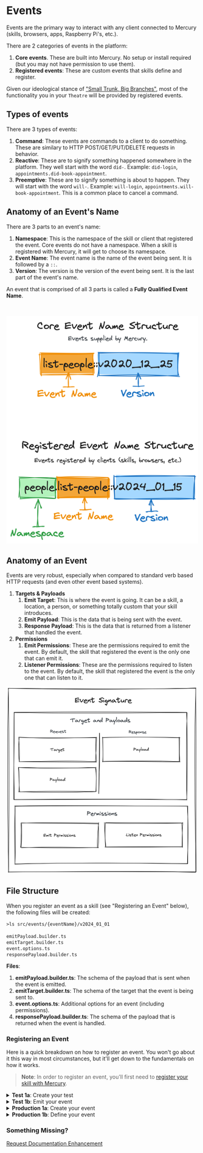 # Events

Events are the primary way to interact with any client connected to Mercury (skills, browsers, apps, Raspberry Pi's, etc.).

There are 2 categories of events in the platform:

1. **Core events**. These are built into Mercury. No setup or install required (but you may not have permission to use them).
2. **Registered events**: These are custom events that skills define and register.

Given our ideological stance of ["Small Trunk, Big Branches"](../../ideology/architecture/), most of the functionality you in your `Theatre` will be provided by registered events.

## Types of events

There are 3 types of events:

1. **Command**: These events are commands to a client to do something. These are similary to HTTP POST/GET/PUT/DELETE requests in behavior.
2. **Reactive**: These are to signify something happened somewhere in the platform. They well start with the word `did-`. Example: `did-login`, `appointments.did-book-appointment`.
3. **Preemptive**: These are to signify something is about to happen. They will start with the word `will-`. Example: `will-login`, `appointments.will-book-appointment`. This is a common place to cancel a command.


## Anatomy of an Event's Name

There are 3 parts to an event's name:

1. **Namespace**: This is the namespace of the skill or client that registered the event. Core events do not have a namespace. When a skill is registered with Mercury, it will get to choose its namespace.
2. **Event Name**: The event name is the name of the event being sent. It is followed by a `::`.
3. **Version**: The version is the version of the event being sent. It is the last part of the event's name.

An event that is comprised of all 3 parts is called a **Fully Qualified Event Name**.

&nbsp;

<div style="text-align:center">
    <img src="../../assets/img/concepts/fully_qualified_event_name.png">
</div>

## Anatomy of an Event

Events are very robust, especially when compared to standard verb based HTTP requests (and even other event based systems). 

1. **Targets & Payloads**
    1. **Emit Target**: This is where the event is going. It can be a skill, a location, a person, or something totally custom that your skill introduces.
    2. **Emit Payload**: This is the data that is being sent with the event.
    3. **Response Payload**: This is the data that is returned from a listener that handled the event.
2. **Permissions**
    1. **Emit Permissions**: These are the permissions required to emit the event. By default, the skill that registered the event is the only one that can emit it.
    2. **Listener Permissions**: These are the permissions required to listen to the event. By default, the skill that registered the event is the only one that can listen to it.



<div style="text-align:center">
    <img src="../../assets/img/concepts/event_structure.png">
</div>

## File Structure

When you register an event as a skill (see "Registering an Event" below), the following files will be created:

```
>ls src/events/{eventName}/v2024_01_01

emitPayload.builder.ts
emitTarget.builder.ts
event.options.ts
responsePayload.builder.ts

```

**Files**:

1. **emitPayload.builder.ts**: The schema of the payload that is sent when the event is emitted.
2. **emitTarget.builder.ts**: The schema of the target that the event is being sent to.
3. **event.options.ts**: Additional options for an event (including permissions).
4. **responsePayload.builder.ts**: The schema of the payload that is returned when the event is handled.

### Registering an Event

Here is a quick breakdown on how to register an event. You won't go about it this way in most circumstances, but it'll get down to the fundamentals on how it works.

> **Note**: In order to register an event, you'll first need to [register your skill with Mercury](/concepts/mercury/#registering-your-skill).

<details>
<summary><strong>Test 1a</strong>: Create your test</summary>

Run the following code in your skill's root directory:

```bash
spruce create.test
```
</details>

<details>
<summary><strong>Test 1b</strong>: Emit your event</summary>

Your event has not been defined yet, but we need a failing test to get there!

```ts
import { AbstractSpruceFixtureTest } from '@sprucelabs/spruce-test-fixtures'
import { test, fake } from '@sprucelabs/test-utils'
import { vcAssert } from '@sprucelabs/heartwood-view-controllers'

@fake.login()
export default class RenderingADialogTest extends AbstractSpruceFixtureTest {

    @test()
    protected static async rendersAlertOnLoad() {
        await this.fakeClient.emitAndFlattenResponses('my-skill::book-appointment::v1')
    }
}
```

> **Note**: Do not worry about getting the version right. We'll fix it after we define the event.

</details>

<details>
<summary><strong>Production 1a</strong>: Create your event</summary>

Run the following code in your skill's root directory:

```bash 
spruce create.event
```

</details>

<details>
<summary><strong>Production 1b</strong>: Define your event</summary>

Now is a great time to do some event design work. Once your event is defined, make sure you run the following:


```bash
spruce sync.events
```

</details>



### Something Missing?

<div class="grid-buttons">
    <a class="btn" href="https://forms.gle/2ZMtwUxg1egV8sHT8">Request Documentation Enhancement</a>
</div>
